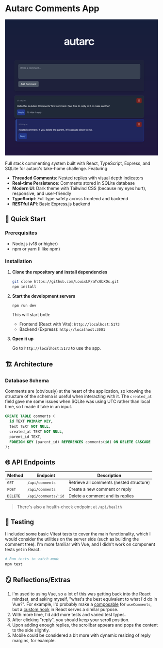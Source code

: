 # Autarc Comments App

![Example application screenshot](public/example-screenshot.png)

Full stack commenting system built with React, TypeScript, Express, and SQLite for autarc's take-home challenge. Featuring:

- **Threaded Comments**: Nested replies with visual depth indicators
- **Real-time Persistence**: Comments stored in SQLite database
- **Modern UI**: Dark theme with Tailwind CSS (because my eyes hurt), responsive, and user-friendly
- **TypeScript**: Full type safety across frontend and backend
- **RESTful API**: Basic Express.js backend

## 🚀 Quick Start

### Prerequisites

- Node.js (v18 or higher)
- npm or yarn (I like npm)

### Installation

1. **Clone the repository and install dependencies**

   ```bash
   git clone https://github.com/LouisLP/aTcGbXOs.git
   npm install
   ```

2. **Start the development servers**

   ```bash
   npm run dev
   ```

   This will start both:
   - Frontend (React with Vite): `http://localhost:5173`
   - Backend (Express): `http://localhost:3001`

3. **Open it up**

   Go to `http://localhost:5173` to use the app.

## 🏗 Architecture

### Database Schema

Comments are (obviously) at the heart of the application, so knowing the structure of the schema is useful when interacting with it. The `created_at` field gave me some issues when SQLite was using UTC rather than local time, so I made it take in an input.

```sql
CREATE TABLE comments (
  id TEXT PRIMARY KEY,
  text TEXT NOT NULL,
  created_at TEXT NOT NULL,
  parent_id TEXT,
  FOREIGN KEY (parent_id) REFERENCES comments(id) ON DELETE CASCADE
);
```

## 🌐 API Endpoints

| Method   | Endpoint            | Description                              |
| -------- | ------------------- | ---------------------------------------- |
| `GET`    | `/api/comments`     | Retrieve all comments (nested structure) |
| `POST`   | `/api/comments`     | Create a new comment or reply            |
| `DELETE` | `/api/comments/:id` | Delete a comment and its replies         |

> There's also a health-check endpoint at `/api/health`

## 🧪 Testing

I included some basic Vitest tests to cover the main functionality, which I would consider the utilities on the server side (such as building the comment tree). I'm more familiar with Vue, and I didn't work on component tests yet in React.

```bash
# Run tests in watch mode
npm test
```

## 🪞 Reflections/Extras

1. I'm used to using Vue, so a lot of this was getting back into the React mindset, and asking myself, "what's the best equivalent to what I'd do in Vue?". For example, I'd probably make a [composable](https://vuejs.org/guide/reusability/composables) for `useComments`, but a [custom hook](https://react.dev/learn/reusing-logic-with-custom-hooks) in React serves a similar purpose.
2. With more time, I'd add more tests and varied test types.
3. After clicking "reply", you should keep your scroll position.
4. Upon adding enough replies, the scrollbar appears and pops the content to the side slightly.
5. Mobile could be considered a bit more with dynamic resizing of reply margins, for example.
